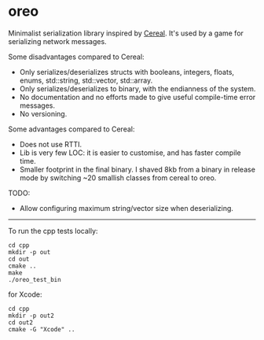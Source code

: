 # oreo

Minimalist serialization library inspired by [Cereal](https://github.com/USCiLab/cereal).
It's used by a game for serializing network messages.

Some disadvantages compared to Cereal:
* Only serializes/deserializes structs with booleans, integers, floats, enums, std::string, std::vector, std::array.
* Only serializes/deserializes to binary, with the endianness of the system.
* No documentation and no efforts made to give useful compile-time error messages.
* No versioning.

Some advantages compared to Cereal:
* Does not use RTTI.
* Lib is very few LOC: it is easier to customise, and has faster compile time.
* Smaller footprint in the final binary. I shaved 8kb from a binary in release mode by switching ~20 smallish classes from cereal to oreo.

TODO:
* Allow configuring maximum string/vector size when deserializing.

---

To run the cpp tests locally:

```
cd cpp
mkdir -p out
cd out
cmake ..
make
./oreo_test_bin
```

for Xcode:
```
cd cpp
mkdir -p out2
cd out2
cmake -G "Xcode" ..
```
